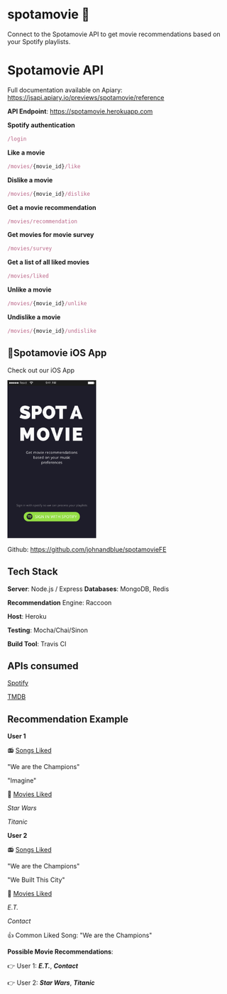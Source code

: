 # spotamovie :movie_camera:

Connect to the Spotamovie API to get movie recommendations based on your Spotify playlists.



# Spotamovie API

Full documentation available on Apiary: https://jsapi.apiary.io/previews/spotamovie/reference



**API Endpoint**: https://spotamovie.herokuapp.com



**Spotify authentication**

```javascript
/login
```



**Like a movie**

```javascript
/movies/{movie_id}/like
```



**Dislike a movie**

```javascript
/movies/{movie_id}/dislike
```



**Get a movie recommendation**

```javascript
/movies/recommendation
```



**Get movies for movie survey**

```javascript
/movies/survey
```



**Get a list of all liked movies**

```javascript
/movies/liked
```



**Unlike a movie**

```javascript
/movies/{movie_id}/unlike
```



**Undislike a movie**

```javascript
/movies/{movie_id}/undislike
```



## :iphone:Spotamovie iOS App

Check out our iOS App

<img src="./Landing.png" style="width:200px"/>



Github: https://github.com/johnandblue/spotamovieFE



## Tech Stack

**Server**: Node.js / Express
**Databases**: MongoDB, Redis

**Recommendation** Engine: Raccoon

**Host**: Heroku

**Testing**: Mocha/Chai/Sinon

**Build Tool**: Travis CI



## APIs consumed

[Spotify](https://developer.spotify.com/web-api/)

[TMDB](https://www.themoviedb.org/documentation/api)



## Recommendation Example

**User 1**								

📻 <u>Songs Liked</u>						

"We are the Champions"			

"Imagine"							

​:cinema: <u>Movies Liked</u>					

*Star Wars*							

*Titanic*



**User 2**

📻 <u>Songs Liked</u>

"We are the Champions"

"We Built This City"

​:cinema: <u>Movies Liked</u>

*E.T.*

*Contact*



​:+1: Common Liked Song: "We are the Champions"

**Possible Movie Recommendations**:

​:point_right: User 1: ***E.T.***, ***Contact*** 

​:point_right: User 2: ***Star Wars***, ***Titanic***